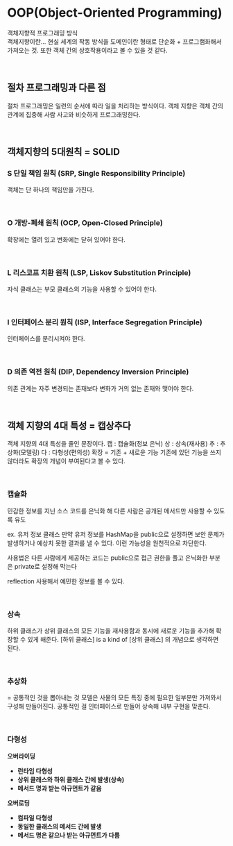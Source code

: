 # OOP(Object-Oriented Programming)
객체지향적 프로그래밍 방식    
객체지향이란... 현실 세계의 작동 방식을 도메인이란 형태로 단순화 + 프로그램화해서 가져오는 것.
또한 객체 간의 상호작용이라고 볼 수 있을 것 같다.

<br>

## 절차 프로그래밍과 다른 점
절차 프로그래밍은 일련의 순서에 따라 일을 처리하는 방식이다.
객체 지향은 객체 간의 관계에 집중해 사람 사고와 비슷하게 프로그래밍한다.

<br>

## 객체지향의 5대원칙 = SOLID
### S 단일 책임 원칙 (SRP, Single Responsibility Principle)
객체는 단 하나의 책임만을 가진다.

<br>

### O 개방-폐쇄 원칙 (OCP, Open-Closed Principle)
확장에는 열려 있고 변화에는 닫혀 있어야 한다.

<br>

### L 리스코프 치환 원칙 (LSP, Liskov Substitution Principle)
자식 클래스는 부모 클래스의 기능을 사용할 수 있어야 한다.

<br>

### I 인터페이스 분리 원칙 (ISP, Interface Segregation Principle)
인터페이스를 분리시켜야 한다.

<br>

### D 의존 역전 원칙 (DIP, Dependency Inversion Principle)
의존 관계는 자주 변경되는 존재보다 변화가 거의 없는 존재와 맺어야 한다.

<br>

## 객체 지향의 4대 특성 = 캡상추다
객체 지향의 4대 특성을 줄인 문장이다.
캡 : 캡슐화(정보 은닉)
상 : 상속(재사용)
추 : 추상화(모델링)
다 : 다형성(편의성)
확장 = 기존 + 새로운 기능
기존에 있던 기능을 쓰지 않더라도 확장의 개념이 부여된다고 볼 수 있다.

<br>

### 캡슐화
민감한 정보를 지닌 소스 코드를 은닉화 해 다른 사람은 공개된 메서드만 사용할 수 있도록 유도

ex. 유저 정보 클래스
만약 유저 정보를 HashMap을 public으로 설정하면 보안 문제가 발생하거나 예상치 못한 결과를 낼 수 있다.
이런 가능성을 원천적으로 차단한다.

사용법은 다른 사람에게 제공하는 코드는 public으로 접근 권한을 풀고 은닉화한 부분은 private로 설정해 막는다

reflection 사용해서 예민한 정보를 볼 수 있다.

<br>

### 상속
하위 클래스가 상위 클래스의 모든 기능을 재사용함과 동시에 새로운 기능을 추가해 확장할 수 있게 해준다.
[하위 클래스] is a kind of [상위 클래스] 의 개념으로 생각하면 된다. 

<br>

### 추상화 
= 공통적인 것을 뽑아내는 것
모델은 사물의 모든 특징 중에 필요한 일부분만 가져와서 구성해 만들어진다.
공통적인 걸 인터페이스로 만들어 상속해 내부 구현을 맞춘다.

<br>

### 다형성
<b>오버라이딩<b> 
- 런타임 다형성
- 상위 클래스와 하위 클래스 간에 발생(상속)
- 메서드 명과 받는 아규먼트가 같음

<b>오버로딩<b> 
- 컴파일 다형성
- 동일한 클래스의 메서드 간에 발생
- 메서드 명은 같으나 받는 아규먼트가 다름
